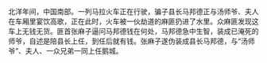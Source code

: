 北洋年间，中国南部。一列马拉火车正在行驶，骗子县长马邦德正与汤师爷、夫人在车厢里宴饮高歌，正在此时，火车被一伙劫道的麻匪扔进了水里。众麻匪发现这车上无钱无货。匪首张麻子逼问马邦德钱在何处，马邦德急中生智，装成已淹死的师爷，自述是陪县长上任，到任后就有钱。张麻子遂伪装成县长马邦德，与“汤师爷”、夫人、一众兄弟一同上任鹅城。

<!---
lqc618/lqc618 is a ✨ special ✨ repository because its `README.md` (this file) appears on your GitHub profile.
You can click the Preview link to take a look at your changes.
--->
